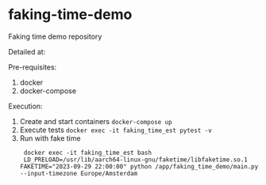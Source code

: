 # faking-time-demo
Faking time demo repository

Detailed at:


Pre-requisites:
1. docker
2. docker-compose

Execution:
1. Create and start containers
   `docker-compose up`
2. Execute tests
   `docker exec -it faking_time_est pytest -v`
3. Run with fake time
   ```
    docker exec -it faking_time_est bash
    LD_PRELOAD=/usr/lib/aarch64-linux-gnu/faketime/libfaketime.so.1 FAKETIME="2023-09-29 22:00:00" python /app/faking_time_demo/main.py --input-timezone Europe/Amsterdam
    ```
   